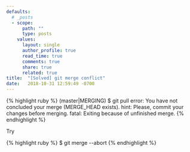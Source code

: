 ```yaml
---
defaults:
  # _posts
  - scope:
      path: ""
      type: posts
    values:
      layout: single
      author_profile: true
      read_time: true
      comments: true
      share: true
      related: true
title:  "[Solved] git merge conflict"
date:   2018-10-31 12:59:49 -0700
---
```


{% highlight ruby %}
 (master|MERGING)
$ git pull
error: You have not concluded your merge (MERGE_HEAD exists).
hint: Please, commit your changes before merging.
fatal: Exiting because of unfinished merge.
{% endhighlight %}

Try

{% highlight ruby %}
$ git merge --abort
{% endhighlight %}
